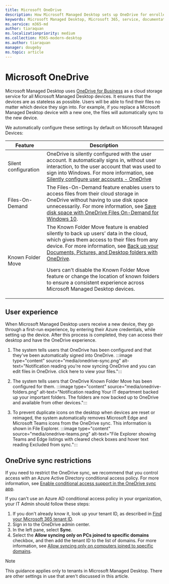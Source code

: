 ```yaml
---
title: Microsoft OneDrive
description: How Microsoft Managed Desktop sets up OneDrive for enrolled devices
keywords: Microsoft Managed Desktop, Microsoft 365, service, documentation, apps, line-of-business apps, LOB apps
ms.service: m365-md
author: tiaraquan
ms.localizationpriority: medium
ms.collection: M365-modern-desktop
ms.author: tiaraquan
manager: dougeby
ms.topic: article
---
```


# Microsoft OneDrive

Microsoft Managed Desktop uses [OneDrive for Business](/onedrive/plan-onedrive-enterprise) as a cloud storage service for all Microsoft Managed Desktop devices. It ensures that the devices are as stateless as possible. Users will be able to find their files no matter which device they sign into. For example, if you replace a Microsoft Managed Desktop device with a new one, the files will automatically sync to the new device.

We automatically configure these settings by default on Microsoft Managed Devices:

| Feature | Description |
| ------ | ------ |
| Silent configuration | OneDrive is silently configured with the user account. It automatically signs in, without user interaction, to the user account that was used to sign into Windows. For more information, see [Silently configure user accounts - OneDrive](/onedrive/use-silent-account-configuration) |
| Files-On-Demand | The Files-On-Demand feature enables users to access files from their cloud storage in OneDrive without having to use disk space unnecessarily. For more information, see [Save disk space with OneDrive Files On-Demand for Windows 10](https://support.microsoft.com/office/save-disk-space-with-onedrive-files-on-demand-for-windows-10-0e6860d3-d9f3-4971-b321-7092438fb38e). |
| Known Folder Move | The Known Folder Move feature is enabled silently to back up users’ data in the cloud, which gives them access to their files from any device. For more information, see [Back up your Documents, Pictures, and Desktop folders with OneDrive](https://support.microsoft.com/office/back-up-your-documents-pictures-and-desktop-folders-with-onedrive-d61a7930-a6fb-4b95-b28a-6552e77c3057). <p> Users can't disable the Known Folder Move feature or change the location of known folders to ensure a consistent experience across Microsoft Managed Desktop devices.</p>|

## User experience

When Microsoft Managed Desktop users receive a new device, they go through a first-run experience, by entering their Azure credentials, while setting up the device. After this process is completed, they can access their desktop and have the OneDrive experience.

1. The system tells users that OneDrive has been configured and that they've been automatically signed into OneDrive.
:::image type="content" source="media/onedrive-sync.png" alt-text="Notification reading you're now syncing OneDrive and you can edit files in OneDrive. click here to view your files.":::

2. The system tells users that OneDrive Known Folder Move has been configured for them.
:::image type="content" source="media/onedrive-folders.png" alt-text="Notification reading Your IT department backed up your important folders. The folders are now backed up to OneDrive and available from other devices.":::

3. To prevent duplicate icons on the desktop when devices are reset or reimaged, the system automatically removes Microsoft Edge and Microsoft Teams icons from the OneDrive sync. This information is shown in File Explorer.
:::image type="content" source="media/onedrive-teams.png" alt-text="File Explorer showing Teams and Edge listings with cleared check boxes and hover text reading Excluded from sync.":::

## OneDrive sync restrictions

If you need to restrict the OneDrive sync, we recommend that you control access with an Azure Active Directory conditional access policy. For more information, see
[Enable conditional access support in the OneDrive sync app](/onedrive/enable-conditional-access).

If you can't use an Azure AD conditional access policy in your organization, your IT Admin should follow these steps:

1. If you don't already know it, look up your tenant ID, as described in [Find your Microsoft 365 tenant ID](/onedrive/find-your-office-365-tenant-id).
1. Sign in to the OneDrive admin center.
1. In the left pane, select **Sync**.
1. Select the **Allow syncing only on PCs joined to specific domains** checkbox, and then add the tenant ID to the list of domains. For more information, see [Allow syncing only on computers joined to specific domains](/onedrive/allow-syncing-only-on-specific-domains).

> [!NOTE]
> This guidance applies only to tenants in Microsoft Managed Desktop. There are other settings in use that aren't discussed in this article.
